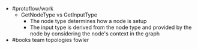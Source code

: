- #protoflow/work
	- GetNodeType vs GetInputType
		- The node type determines how a node is setup
		- The input type is derived from the node type and provided by the node by considering the node's context in the graph
- #books team topologies fowler